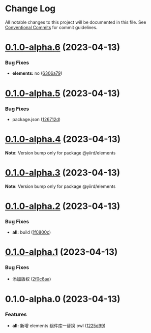 # Change Log

All notable changes to this project will be documented in this file.
See [Conventional Commits](https://conventionalcommits.org) for commit guidelines.

# [0.1.0-alpha.6](https://github.com/yiird/yiird-mono/compare/@yiird/elements@0.1.0-alpha.5...@yiird/elements@0.1.0-alpha.6) (2023-04-13)

### Bug Fixes

-   **elements:** no ([6306a79](https://github.com/yiird/yiird-mono/commit/6306a794d9b73b86c75ae038dc9e3c2d2068493a))

# [0.1.0-alpha.5](https://github.com/yiird/yiird-mono/compare/@yiird/elements@0.1.0-alpha.4...@yiird/elements@0.1.0-alpha.5) (2023-04-13)

### Bug Fixes

-   package.json ([126712d](https://github.com/yiird/yiird-mono/commit/126712d0925114d8433f8b522386b188729ab150))

# [0.1.0-alpha.4](https://github.com/yiird/yiird-mono/compare/@yiird/elements@0.1.0-alpha.3...@yiird/elements@0.1.0-alpha.4) (2023-04-13)

**Note:** Version bump only for package @yiird/elements

# [0.1.0-alpha.3](https://github.com/yiird/yiird-mono/compare/@yiird/elements@0.1.0-alpha.2...@yiird/elements@0.1.0-alpha.3) (2023-04-13)

**Note:** Version bump only for package @yiird/elements

# [0.1.0-alpha.2](https://github.com/yiird/yiird-mono/compare/@yiird/elements@0.1.0-alpha.1...@yiird/elements@0.1.0-alpha.2) (2023-04-13)

### Bug Fixes

-   **all:** build ([1f0800c](https://github.com/yiird/yiird-mono/commit/1f0800c6a5a4a3e1e4f14b6e0c3cd2d73716b2d9))

# [0.1.0-alpha.1](https://github.com/yiird/yiird-mono/compare/@yiird/elements@0.1.0-alpha.0...@yiird/elements@0.1.0-alpha.1) (2023-04-13)

### Bug Fixes

-   添加版权 ([2f0c8aa](https://github.com/yiird/yiird-mono/commit/2f0c8aa913321247dc2e83905a0a29a179edbb2e))

# 0.1.0-alpha.0 (2023-04-13)

### Features

-   **all:** 新增 elements 组件库一替换 owl ([1225d99](https://github.com/yiird/yiird-mono/commit/1225d992a88e3918ebdb9f17436ca244b737712c))

